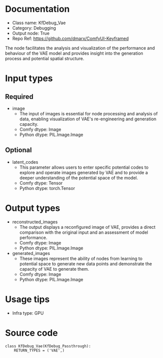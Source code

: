 # Documentation
- Class name: KfDebug_Vae
- Category: Debugging
- Output node: True
- Repo Ref: https://github.com/dmarx/ComfyUI-Keyframed

The node facilitates the analysis and visualization of the performance and behaviour of the VAE model and provides insight into the generation process and potential spatial structure.

# Input types
## Required
- image
    - The input of images is essential for node processing and analysis of data, enabling visualization of VAE's re-engineering and generation capacity.
    - Comfy dtype: Image
    - Python dtype: PIL.Image.Image
## Optional
- latent_codes
    - This parameter allows users to enter specific potential codes to explore and operate images generated by VAE and to provide a deeper understanding of the potential space of the model.
    - Comfy dtype: Tensor
    - Python dtype: torch.Tensor

# Output types
- reconstructed_images
    - The output displays a reconfigured image of VAE, provides a direct comparison with the original input and an assessment of model performance.
    - Comfy dtype: Image
    - Python dtype: PIL.Image.Image
- generated_images
    - These images represent the ability of nodes from learning to potential space to generate new data points and demonstrate the capacity of VAE to generate them.
    - Comfy dtype: Image
    - Python dtype: PIL.Image.Image

# Usage tips
- Infra type: GPU

# Source code
```
class KfDebug_Vae(KfDebug_Passthrough):
    RETURN_TYPES = ('VAE',)
```